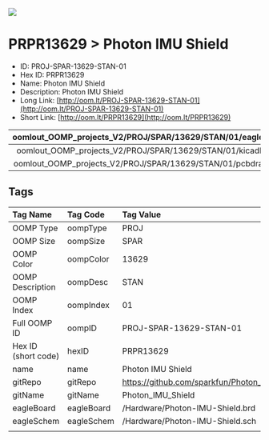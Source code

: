 


  
![][im]
# PRPR13629 > Photon IMU Shield

- ID: PROJ-SPAR-13629-STAN-01
- Hex ID: PRPR13629
- Name: Photon IMU Shield
- Description: Photon IMU Shield
- Long Link: [http://oom.lt/PROJ-SPAR-13629-STAN-01](http://oom.lt/PROJ-SPAR-13629-STAN-01)
- Short Link: [http://oom.lt/PRPR13629](http://oom.lt/PRPR13629)
  

|oomlout_OOMP_projects_V2/PROJ/SPAR/13629/STAN/01/eagleImage.png|oomlout_OOMP_projects_V2/PROJ/SPAR/13629/STAN/01/eagleSchemImage.png|oomlout_OOMP_projects_V2/PROJ/SPAR/13629/STAN/01/kicadPcb3dFront.png|oomlout_OOMP_projects_V2/PROJ/SPAR/13629/STAN/01/kicadPcb3dBack.png|
| :---: | :---: | :---: | :---: |
|oomlout_OOMP_projects_V2/PROJ/SPAR/13629/STAN/01/kicadPcb3d.png|oomlout_OOMP_projects_V2/PROJ/SPAR/13629/STAN/01/bomBack.png|oomlout_OOMP_projects_V2/PROJ/SPAR/13629/STAN/01/bomFront.png|oomlout_OOMP_projects_V2/PROJ/SPAR/13629/STAN/01/pcbdraw.svg|
|oomlout_OOMP_projects_V2/PROJ/SPAR/13629/STAN/01/pcbdrawBack.svg||||

## Tags
  

|Tag Name|Tag Code|Tag Value|
| :--- | :--- | :--- |
|OOMP Type|oompType|PROJ|
|OOMP Size|oompSize|SPAR|
|OOMP Color|oompColor|13629|
|OOMP Description|oompDesc|STAN|
|OOMP Index|oompIndex|01|
|Full OOMP ID|oompID|PROJ-SPAR-13629-STAN-01|
|Hex ID (short code)|hexID|PRPR13629|
|name|name|Photon IMU Shield|
|gitRepo|gitRepo|https://github.com/sparkfun/Photon_IMU_Shield|
|gitName|gitName|Photon_IMU_Shield|
|eagleBoard|eagleBoard|/Hardware/Photon-IMU-Shield.brd|
|eagleSchem|eagleSchem|/Hardware/Photon-IMU-Shield.sch|
||||



[im]: PROJ/SPAR/13629/STAN/01/kicadPcb3d_450.png

